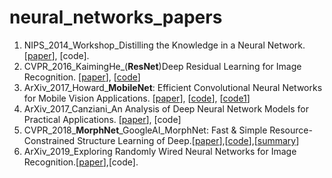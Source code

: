 # neural_networks_papers

1. NIPS_2014_Workshop_Distilling the Knowledge in a Neural Network. [[paper](https://arxiv.org/abs/1503.02531v1)], [code].
1. CVPR_2016_KaimingHe_(**ResNet**)Deep Residual Learning for Image Recognition. [[paper](https://arxiv.org/pdf/1512.03385.pdf)], [[code](https://github.com/KaimingHe/deep-residual-networks)]
1. ArXiv_2017_Howard_**MobileNet**: Efficient Convolutional Neural Networks for Mobile Vision Applications. [[paper](https://arxiv.org/pdf/1704.04861.pdf)], [[code](https://github.com/tensorflow/models/blob/master/research/slim/nets/mobilenet_v1.md)], [[code1](https://github.com/Zehaos/MobileNet)]
1. ArXiv_2017_Canziani_An Analysis of Deep Neural Network Models for Practical Applications. [[paper](https://arxiv.org/pdf/1605.07678.pdf)], [code]
1. CVPR_2018_**MorphNet**_GoogleAI_MorphNet: Fast & Simple Resource-Constrained Structure Learning of Deep.[[paper](http://openaccess.thecvf.com/content_cvpr_2018/papers/Gordon_MorphNet_Fast__CVPR_2018_paper.pdf)],[[code](https://github.com/google-research/morph-net)],[[summary](https://github.com/trungmanhhuynh/neural_networks_papers/blob/master/CVPR_2018_MorphNet/CVPR_2018_MorphNet.md)]
1. ArXiv_2019_Exploring Randomly Wired Neural Networks for Image Recognition.[[paper](https://arxiv.org/pdf/1904.01569.pdf)],[code].

